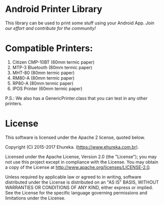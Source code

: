 # Android Printer Library
This library can be used to print some stuff using your Android App.
*Join our effort and contribute for the community!*

# Compatible Printers:
1. Citizen CMP-10BT (60mm termic paper)
2. MTP-3 Bluetooth (80mm termic paper)
3. MHT-80 (80mm termic paper)
4. RM80-A (80mm termic paper)
5. RP80-A (80mm termic paper)
6. IPOS Printer (60mm termic paper)

P.S.: We also has a GenericPrinter.class that you can test in any other printers.

# License

This software is licensed under the Apache 2 license, quoted below.

Copyright (C) 2015-2017 Ehureka. (https://www.ehureka.com.br).

Licensed under the Apache License, Version 2.0 (the "License"); you may not use this project except in compliance with the License. You may obtain a copy of the License at http://www.apache.org/licenses/LICENSE-2.0.

Unless required by applicable law or agreed to in writing, software distributed under the License is distributed on an "AS IS" BASIS, WITHOUT WARRANTIES OR CONDITIONS OF ANY KIND, either express or implied. See the License for the specific language governing permissions and limitations under the License.
